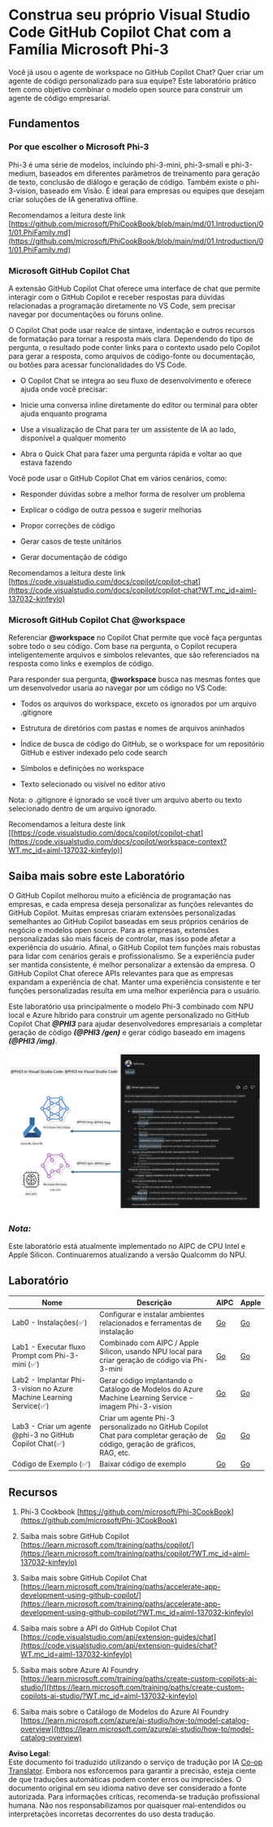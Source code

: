 <!--
CO_OP_TRANSLATOR_METADATA:
{
  "original_hash": "00b7a699de8ac405fa821f4c0f7fc0ab",
  "translation_date": "2025-07-17T03:38:10+00:00",
  "source_file": "md/02.Application/02.Code/Phi3/VSCodeExt/README.md",
  "language_code": "br"
}
-->
# **Construa seu próprio Visual Studio Code GitHub Copilot Chat com a Família Microsoft Phi-3**

Você já usou o agente de workspace no GitHub Copilot Chat? Quer criar um agente de código personalizado para sua equipe? Este laboratório prático tem como objetivo combinar o modelo open source para construir um agente de código empresarial.

## **Fundamentos**

### **Por que escolher o Microsoft Phi-3**

Phi-3 é uma série de modelos, incluindo phi-3-mini, phi-3-small e phi-3-medium, baseados em diferentes parâmetros de treinamento para geração de texto, conclusão de diálogo e geração de código. Também existe o phi-3-vision, baseado em Visão. É ideal para empresas ou equipes que desejam criar soluções de IA generativa offline.

Recomendamos a leitura deste link [https://github.com/microsoft/PhiCookBook/blob/main/md/01.Introduction/01/01.PhiFamily.md](https://github.com/microsoft/PhiCookBook/blob/main/md/01.Introduction/01/01.PhiFamily.md)

### **Microsoft GitHub Copilot Chat**

A extensão GitHub Copilot Chat oferece uma interface de chat que permite interagir com o GitHub Copilot e receber respostas para dúvidas relacionadas a programação diretamente no VS Code, sem precisar navegar por documentações ou fóruns online.

O Copilot Chat pode usar realce de sintaxe, indentação e outros recursos de formatação para tornar a resposta mais clara. Dependendo do tipo de pergunta, o resultado pode conter links para o contexto usado pelo Copilot para gerar a resposta, como arquivos de código-fonte ou documentação, ou botões para acessar funcionalidades do VS Code.

- O Copilot Chat se integra ao seu fluxo de desenvolvimento e oferece ajuda onde você precisar:

- Inicie uma conversa inline diretamente do editor ou terminal para obter ajuda enquanto programa

- Use a visualização de Chat para ter um assistente de IA ao lado, disponível a qualquer momento

- Abra o Quick Chat para fazer uma pergunta rápida e voltar ao que estava fazendo

Você pode usar o GitHub Copilot Chat em vários cenários, como:

- Responder dúvidas sobre a melhor forma de resolver um problema

- Explicar o código de outra pessoa e sugerir melhorias

- Propor correções de código

- Gerar casos de teste unitários

- Gerar documentação de código

Recomendamos a leitura deste link [https://code.visualstudio.com/docs/copilot/copilot-chat](https://code.visualstudio.com/docs/copilot/copilot-chat?WT.mc_id=aiml-137032-kinfeylo)

### **Microsoft GitHub Copilot Chat @workspace**

Referenciar **@workspace** no Copilot Chat permite que você faça perguntas sobre todo o seu código. Com base na pergunta, o Copilot recupera inteligentemente arquivos e símbolos relevantes, que são referenciados na resposta como links e exemplos de código.

Para responder sua pergunta, **@workspace** busca nas mesmas fontes que um desenvolvedor usaria ao navegar por um código no VS Code:

- Todos os arquivos do workspace, exceto os ignorados por um arquivo .gitignore

- Estrutura de diretórios com pastas e nomes de arquivos aninhados

- Índice de busca de código do GitHub, se o workspace for um repositório GitHub e estiver indexado pelo code search

- Símbolos e definições no workspace

- Texto selecionado ou visível no editor ativo

Nota: o .gitignore é ignorado se você tiver um arquivo aberto ou texto selecionado dentro de um arquivo ignorado.

Recomendamos a leitura deste link [[https://code.visualstudio.com/docs/copilot/copilot-chat](https://code.visualstudio.com/docs/copilot/workspace-context?WT.mc_id=aiml-137032-kinfeylo)]

## **Saiba mais sobre este Laboratório**

O GitHub Copilot melhorou muito a eficiência de programação nas empresas, e cada empresa deseja personalizar as funções relevantes do GitHub Copilot. Muitas empresas criaram extensões personalizadas semelhantes ao GitHub Copilot baseadas em seus próprios cenários de negócio e modelos open source. Para as empresas, extensões personalizadas são mais fáceis de controlar, mas isso pode afetar a experiência do usuário. Afinal, o GitHub Copilot tem funções mais robustas para lidar com cenários gerais e profissionalismo. Se a experiência puder ser mantida consistente, é melhor personalizar a extensão da empresa. O GitHub Copilot Chat oferece APIs relevantes para que as empresas expandam a experiência de chat. Manter uma experiência consistente e ter funções personalizadas resulta em uma melhor experiência para o usuário.

Este laboratório usa principalmente o modelo Phi-3 combinado com NPU local e Azure híbrido para construir um agente personalizado no GitHub Copilot Chat ***@PHI3*** para ajudar desenvolvedores empresariais a completar geração de código ***(@PHI3 /gen)*** e gerar código baseado em imagens ***(@PHI3 /img)***.

![PHI3](../../../../../../../translated_images/cover.1017ebc9a7c46d095fe0b942687287803c03933d2d1d439d14e10fa1442a864d.br.png)

### ***Nota:***

Este laboratório está atualmente implementado no AIPC de CPU Intel e Apple Silicon. Continuaremos atualizando a versão Qualcomm do NPU.

## **Laboratório**

| Nome | Descrição | AIPC | Apple |
| ------------ | ----------- | -------- |-------- |
| Lab0 - Instalações(✅) | Configurar e instalar ambientes relacionados e ferramentas de instalação | [Go](./HOL/AIPC/01.Installations.md) |[Go](./HOL/Apple/01.Installations.md) |
| Lab1 - Executar fluxo Prompt com Phi-3-mini (✅) | Combinado com AIPC / Apple Silicon, usando NPU local para criar geração de código via Phi-3-mini | [Go](./HOL/AIPC/02.PromptflowWithNPU.md) |  [Go](./HOL/Apple/02.PromptflowWithMLX.md) |
| Lab2 - Implantar Phi-3-vision no Azure Machine Learning Service(✅) | Gerar código implantando o Catálogo de Modelos do Azure Machine Learning Service - imagem Phi-3-vision | [Go](./HOL/AIPC/03.DeployPhi3VisionOnAzure.md) |[Go](./HOL/Apple/03.DeployPhi3VisionOnAzure.md) |
| Lab3 - Criar um agente @phi-3 no GitHub Copilot Chat(✅)  | Criar um agente Phi-3 personalizado no GitHub Copilot Chat para completar geração de código, geração de gráficos, RAG, etc. | [Go](./HOL/AIPC/04.CreatePhi3AgentInVSCode.md) | [Go](./HOL/Apple/04.CreatePhi3AgentInVSCode.md) |
| Código de Exemplo (✅)  | Baixar código de exemplo | [Go](../../../../../../../code/07.Lab/01/AIPC) | [Go](../../../../../../../code/07.Lab/01/Apple) |

## **Recursos**

1. Phi-3 Cookbook [https://github.com/microsoft/Phi-3CookBook](https://github.com/microsoft/Phi-3CookBook)

2. Saiba mais sobre GitHub Copilot [https://learn.microsoft.com/training/paths/copilot/](https://learn.microsoft.com/training/paths/copilot/?WT.mc_id=aiml-137032-kinfeylo)

3. Saiba mais sobre GitHub Copilot Chat [https://learn.microsoft.com/training/paths/accelerate-app-development-using-github-copilot/](https://learn.microsoft.com/training/paths/accelerate-app-development-using-github-copilot/?WT.mc_id=aiml-137032-kinfeylo)

4. Saiba mais sobre a API do GitHub Copilot Chat [https://code.visualstudio.com/api/extension-guides/chat](https://code.visualstudio.com/api/extension-guides/chat?WT.mc_id=aiml-137032-kinfeylo)

5. Saiba mais sobre Azure AI Foundry [https://learn.microsoft.com/training/paths/create-custom-copilots-ai-studio/](https://learn.microsoft.com/training/paths/create-custom-copilots-ai-studio/?WT.mc_id=aiml-137032-kinfeylo)

6. Saiba mais sobre o Catálogo de Modelos do Azure AI Foundry [https://learn.microsoft.com/azure/ai-studio/how-to/model-catalog-overview](https://learn.microsoft.com/azure/ai-studio/how-to/model-catalog-overview)

**Aviso Legal**:  
Este documento foi traduzido utilizando o serviço de tradução por IA [Co-op Translator](https://github.com/Azure/co-op-translator). Embora nos esforcemos para garantir a precisão, esteja ciente de que traduções automáticas podem conter erros ou imprecisões. O documento original em seu idioma nativo deve ser considerado a fonte autorizada. Para informações críticas, recomenda-se tradução profissional humana. Não nos responsabilizamos por quaisquer mal-entendidos ou interpretações incorretas decorrentes do uso desta tradução.